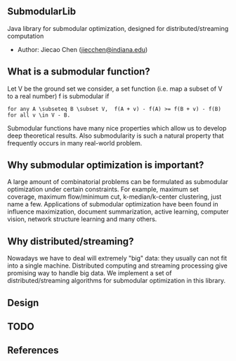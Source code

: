 SubmodularLib
------------
Java library for submodular optimization, designed for distributed/streaming computation

+ Author: Jiecao Chen (jiecchen@indiana.edu)

## What is a submodular function?
Let V be the ground set we consider, a set function (i.e. map a subset of V to a real number) f is submodular if

~~~~
for any A \subseteq B \subset V,  f(A + v) - f(A) >= f(B + v) - f(B) for all v \in V - B.
~~~~

Submodular functions have many nice properties which allow us to develop deep theoretical results. Also submodularity is such
a natural property that frequently occurs in many real-world problem. 

## Why submodular optimization is important?
A large amount of combinatorial problems can be formulated as submodular optimization under certain constraints. 
For example, maximum set coverage, maximum flow/minimum cut, k-median/k-center clustering, just name a few. Applications 
of submodular optimization have been found in influence maximization, document summarization, active learning, computer vision,
network structure learning and many others.

## Why distributed/streaming?
Nowadays we have to deal will extremely "big" data: they usually can not fit into a single machine. Distributed computing and streaming
processing give promising way to handle big data. We implement a set of distributed/streaming algorithms for submodular optimization in
this library. 

## Design

## TODO

## References
